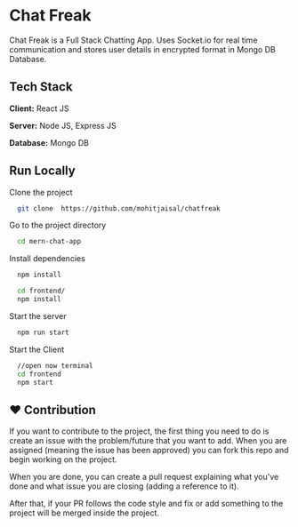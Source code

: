 
# Chat Freak

Chat Freak is a Full Stack Chatting App.
Uses Socket.io for real time communication and stores user details in encrypted format in Mongo DB Database.
## Tech Stack

**Client:** React JS

**Server:** Node JS, Express JS

**Database:** Mongo DB


## Run Locally

Clone the project

```bash
  git clone  https://github.com/mohitjaisal/chatfreak
```

Go to the project directory

```bash
  cd mern-chat-app
```

Install dependencies

```bash
  npm install
```

```bash
  cd frontend/
  npm install
```

Start the server

```bash
  npm run start
```
Start the Client

```bash
  //open now terminal
  cd frontend
  npm start
```

## :heart: Contribution
If you want to contribute to the project, the first thing you need to do is create an issue with the problem/future that you want to add. When you are assigned (meaning the issue has been approved) you can fork this repo and begin working on the project.

When you are done, you can create a pull request explaining what you've done and what issue you are closing (adding a reference to it).

After that, if your PR follows the code style and fix or add something to the project will be merged inside the project.
